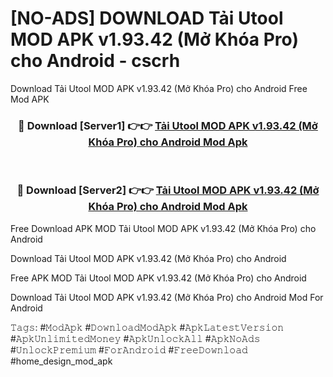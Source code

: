 # [NO-ADS] DOWNLOAD Tải Utool MOD APK v1.93.42 (Mở Khóa Pro) cho Android - cscrh
Download Tải Utool MOD APK v1.93.42 (Mở Khóa Pro) cho Android Free Mod APK

<div align="center">
<h3>🔴 Download [Server1] 👉👉 <a href="https://apk-comot.site?title=Tải_Utool_MOD_APK_v1.93.42_(Mở_Khóa_Pro)_cho_Android">Tải Utool MOD APK v1.93.42 (Mở Khóa Pro) cho Android Mod Apk</a></h3><br>

<h3>🔴 Download [Server2] 👉👉 <a href="https://apk-comot.site?title=Tải_Utool_MOD_APK_v1.93.42_(Mở_Khóa_Pro)_cho_Android">Tải Utool MOD APK v1.93.42 (Mở Khóa Pro) cho Android Mod Apk</a></h3>
</div>


Free Download APK MOD Tải Utool MOD APK v1.93.42 (Mở Khóa Pro) cho Android

Download Tải Utool MOD APK v1.93.42 (Mở Khóa Pro) cho Android 

Free APK MOD Tải Utool MOD APK v1.93.42 (Mở Khóa Pro) cho Android 

Download Tải Utool MOD APK v1.93.42 (Mở Khóa Pro) cho Android Mod For Android

𝚃𝚊𝚐𝚜: #𝙼𝚘𝚍𝙰𝚙𝚔 #𝙳𝚘𝚠𝚗𝚕𝚘𝚊𝚍𝙼𝚘𝚍𝙰𝚙𝚔 #𝙰𝚙𝚔𝙻𝚊𝚝𝚎𝚜𝚝𝚅𝚎𝚛𝚜𝚒𝚘𝚗 #𝙰𝚙𝚔𝚄𝚗𝚕𝚒𝚖𝚒𝚝𝚎𝚍𝙼𝚘𝚗𝚎𝚢 #𝙰𝚙𝚔𝚄𝚗𝚕𝚘𝚌𝚔𝙰𝚕𝚕 #𝙰𝚙𝚔𝙽𝚘𝙰𝚍𝚜 #𝚄𝚗𝚕𝚘𝚌𝚔𝙿𝚛𝚎𝚖𝚒𝚞𝚖 #𝙵𝚘𝚛𝙰𝚗𝚍𝚛𝚘𝚒𝚍 #𝙵𝚛𝚎𝚎𝙳𝚘𝚠𝚗𝚕𝚘𝚊𝚍 #home_design_mod_apk